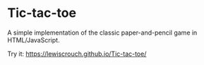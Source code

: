 # Tic-tac-toe
A simple implementation of the classic paper-and-pencil game in HTML/JavaScript.

Try it: https://lewiscrouch.github.io/Tic-tac-toe/
